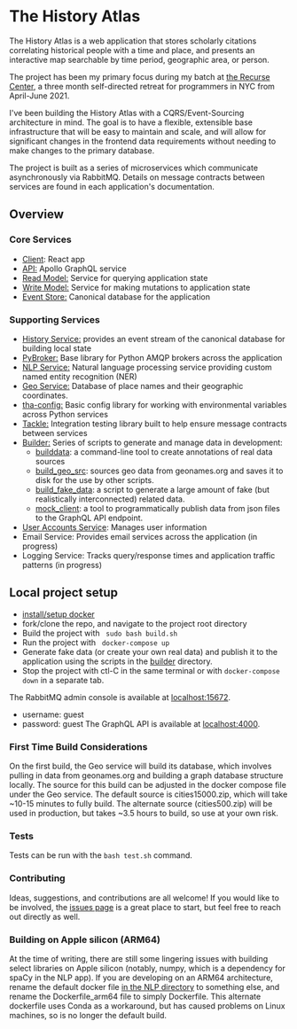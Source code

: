 # The History Atlas

The History Atlas is a web application that stores scholarly citations correlating historical people with a time and place, and presents an interactive map searchable by time period, geographic area, or person.

The project has been my primary focus during my batch at [the Recurse Center](https://www.recurse.com), a three month self-directed retreat for programmers in NYC from April-June 2021.

I've been building the History Atlas with a CQRS/Event-Sourcing architecture in mind. The goal is to have a flexible, extensible base infrastructure that will be easy to maintain and scale, and will allow for significant changes in the frontend data requirements without needing to make changes to the primary database.

The project is built as a series of microservices which communicate asynchronously via RabbitMQ. Details on message contracts between services are found in each application's documentation.

## Overview
### Core Services
- [Client](https://github.com/joshua-stauffer/thehistoryatlas/tree/dev/client): React app
- [API:](https://github.com/joshua-stauffer/thehistoryatlas/tree/dev/api) Apollo GraphQL service
- [Read Model:](https://github.com/joshua-stauffer/thehistoryatlas/tree/dev/readmodel) Service for querying application state
- [Write Model:](https://github.com/joshua-stauffer/thehistoryatlas/tree/dev/writemodel) Service for making mutations to application state
- [Event Store:](https://github.com/joshua-stauffer/thehistoryatlas/tree/dev/eventstore) Canonical database for the application
### Supporting Services
- [History Service:](https://github.com/joshua-stauffer/thehistoryatlas/tree/dev/history) provides an event stream of the canonical database for building local state
- [PyBroker:](https://github.com/joshua-stauffer/thehistoryatlas/tree/dev/pylib/pybroker) Base library for Python AMQP brokers across the application
- [NLP Service:](https://github.com/joshua-stauffer/thehistoryatlas/tree/dev/nlp) Natural language processing service providing custom named entity recognition (NER)
- [Geo Service:](https://github.com/joshua-stauffer/thehistoryatlas/tree/dev/geo) Database of place names and their geographic coordinates.
- [tha-config:](https://github.com/joshua-stauffer/thehistoryatlas/tree/dev/pylib/tha-config) Basic config library for working with environmental variables across Python services
- [Tackle:](https://github.com/joshua-stauffer/thehistoryatlas/tree/dev/testlib/tackle) Integration testing library built to help ensure message contracts between services
- [Builder:](https://github.com/joshua-stauffer/thehistoryatlas/tree/dev/builder) Series of scripts to generate and manage data in development:
  - [builddata](https://github.com/joshua-stauffer/thehistoryatlas/blob/dev/builder/scripts/builddata.py): a command-line tool to create annotations of real data sources
  - [build_geo_src](https://github.com/joshua-stauffer/thehistoryatlas/blob/dev/builder/scripts/build_geo_src.py): sources geo data from geonames.org and saves it to disk for the use by other scripts.
  - [build_fake_data](https://github.com/joshua-stauffer/thehistoryatlas/blob/dev/builder/scripts/build_fake_data.py): a script to generate a large amount of fake (but realistically interconnected) related data.
  - [mock_client](https://github.com/joshua-stauffer/thehistoryatlas/blob/dev/builder/scripts/mockclient.py): a tool to programmatically publish data from json files to the GraphQL API endpoint.
- [User Accounts Service](https://github.com/joshua-stauffer/thehistoryatlas/tree/dev/accounts): Manages user information
- Email Service: Provides email services across the application (in progress)
- Logging Service: Tracks query/response times and application traffic patterns (in progress)

## Local project setup
- [install/setup docker](https://docs.docker.com/get-docker/)
- fork/clone the repo, and navigate to the project root directory
- Build the project with ``` sudo bash build.sh```
- Run the project with ``` docker-compose up```
- Generate fake data (or create your own real data) and publish it to the application using the scripts in the [builder](https://github.com/joshua-stauffer/thehistoryatlas/tree/dev/builder) directory.
- Stop the project with ctl-C in the same terminal or with ```docker-compose down``` in a separate tab.

The RabbitMQ admin console is available at [localhost:15672](http://localhost:15672).
- username: guest
- password: guest
The GraphQL API is available at [localhost:4000](http://localhost:4000).

### First Time Build Considerations
On the first build, the Geo service will build its database, which involves pulling in data from geonames.org and building a graph database structure locally. The source for this build can be adjusted in the docker compose file under the Geo service. The default source is cities15000.zip, which will take ~10-15 minutes to fully build. The alternate source (cities500.zip) will be used in production, but takes ~3.5 hours to build, so use at your own risk.

### Tests
Tests can be run with the ```bash test.sh``` command.

### Contributing
Ideas, suggestions, and contributions are all welcome! If you would like to be involved, the [issues page](https://github.com/joshua-stauffer/thehistoryatlas/issues) is a great place to start, but feel free to reach out directly as well.

### Building on Apple silicon (ARM64)
At the time of writing, there are still some lingering issues with building select libraries on Apple silicon (notably, numpy, which is a dependency for spaCy in the NLP app). If you are developing on an ARM64 architecture, rename the default docker file [in the NLP directory](https://github.com/joshua-stauffer/thehistoryatlas/tree/dev/nlp) to something else, and rename the Dockerfile_arm64 file to simply Dockerfile. This alternate dockerfile uses Conda as a workaround, but has caused problems on Linux machines, so is no longer the default build.
